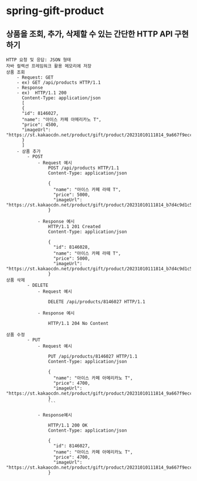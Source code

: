 # spring-gift-product

## 상품을 조회, 추가, 삭제할 수 있는 간단한 HTTP API 구현하기
    HTTP 요청 및 응답: JSON 형태
    자바 컬렉션 프레임워크 활용 메모리에 저장
    상품 조회
        - Request: GET
        - ex) GET /api/products HTTP/1.1
        - Response
        - ex)  HTTP/1.1 200
          Content-Type: application/json
          [
          {
          "id": 8146027,
          "name": "아이스 카페 아메리카노 T",
          "price": 4500,
          "imageUrl": "https://st.kakaocdn.net/product/gift/product/20231010111814_9a667f9eccc943648797925498bdd8a3.jpg"
          }
          ]
        - 상품 추가
            - POST
                - Request 예시
                    POST /api/products HTTP/1.1
                    Content-Type: application/json
                    
                    {
                      "name": "아이스 카페 라떼 T",
                      "price": 5000,
                      "imageUrl": "https://st.kakaocdn.net/product/gift/product/20231010111814_b7d4c9d1c5e34b929f8e13fa6c2a9f1e.jpg"
                    }

                - Response 예시
                    HTTP/1.1 201 Created
                    Content-Type: application/json
                    
                    {
                      "id": 8146028,
                      "name": "아이스 카페 라떼 T",
                      "price": 5000,
                      "imageUrl": "https://st.kakaocdn.net/product/gift/product/20231010111814_b7d4c9d1c5e34b929f8e13fa6c2a9f1e.jpg"
                    }
    상품 삭제
            - DELETE
                - Request 예시

                    DELETE /api/products/8146027 HTTP/1.1

                - Response 예시

                    HTTP/1.1 204 No Content

    상품 수정
            - PUT
                - Request 예시

                    PUT /api/products/8146027 HTTP/1.1
                    Content-Type: application/json
                    
                    {
                      "name": "아이스 카페 아메리카노 T",
                      "price": 4700,
                      "imageUrl": "https://st.kakaocdn.net/product/gift/product/20231010111814_9a667f9eccc943648797925498bdd8a3.jpg"
                    }
                    ```

                - Response예시

                    HTTP/1.1 200 OK
                    Content-Type: application/json
                    
                    {
                      "id": 8146027,
                      "name": "아이스 카페 아메리카노 T",
                      "price": 4700,
                      "imageUrl": "https://st.kakaocdn.net/product/gift/product/20231010111814_9a667f9eccc943648797925498bdd8a3.jpg"
                    }